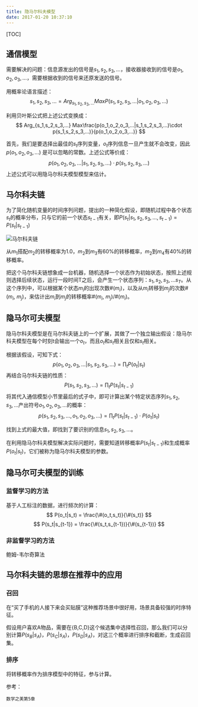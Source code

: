 ```yaml
---
title: 隐马尔科夫模型
date: 2017-01-20 10:37:10
---
```

[TOC]

## 通信模型
需要解决的问题：信息源发出的信号是$s_1,s_2,s_3,...$，接收器接收到的信号是$o_1,o_2,o_3,...$，需要根据收到的信号来还原发送的信号。

用概率论语言描述：
$$
s_1,s_2,s_3,... = Arg_{s_1,s_2,s_3,...} Max P(s_1,s_2,s_3,...|o_1,o_2,o_3,...)
$$

利用贝叶斯公式把上述公式变换成：
$$
Arg_{s_1,s_2,s_3,...} Max\frac{p(o_1,o_2,o_3,...|s_1,s_2,s_3,...)\cdot p(s_1,s_2,s_3,...)}{p(o_1,o_2,o_3,...)}
$$

首先，我们是要选择出最佳的$s_t$序列变量，$o_t$序列信息一旦产生就不会改变，因此 $p(o_1,o_2,o_3,...)$ 是可以忽略的常数。上述公式等价成：
$$
p(o_1,o_2,o_3,...|s_1,s_2,s_3,...)\cdot p(s_1,s_2,s_3,...)
$$
上述公式可以用隐马尔科夫模型模型来估计。

## 马尔科夫链
为了简化随机变量的时间序列问题，提出的一种简化假设，即随机过程中各个状态$s_t$的概率分布，只与它的前一个状态$s_{t-1}$有关，即$P(s_t|s_1,s_2,s_3,...,s_{t-1}) = P(s_t|s_{t-1})$

![马尔科夫链](http://oa5sa0jqw.bkt.clouddn.com/75099ddd4e7240655155691d5ce0c659.png)

从$m_1$搭配$m_2$的转移概率为1.0，$m_2$到$m_3$有60%的转移概率，$m_2$到$m_4$有40%的转移概率。

把这个马尔科夫链想象成一台机器，随机选择一个状态作为初始状态，按照上述规则选择后续状态，运行一段时间T之后，会产生一个状态序列：$s_1,s_2,s_3,...s_T$。从这个序列中，可以根据某个状态$m_i$的出现次数#($m_i$)，以及从$m_i$转移到$m_j$的次数#($m_i$, $m_j$)，来估计出$m_i$到$m_j$的转移概率#($m_i$, $m_j$)/#($m_i$)。

## 隐马尔可夫模型
隐马尔科夫模型是在马尔科夫链上的一个扩展，其做了一个独立输出假设：隐马尔科夫模型在每个时刻t会输出一个$o_t$，而且$o_t$和$s_t$相关且仅和$s_t$相关。

根据该假设，可知下式：
$$
p(o_1,o_2,o_3,...|s_1,s_2,s_3,...) = \prod_{t} P(o_t|s_t)
$$
再结合马尔科夫链的性质：
$$
P(s_1,s_2,s_3,...) = \prod_{t} P(s_t|s_{t-1})
$$
将其代入通信模型小节里最后的式子中，即可计算出某个特定状态序列$s_1,s_2,s_3,...$产出符号$o_1,o_2,o_3,...$的概率：
$$
p(s_1,s_2,s_3,...,o_1,o_2,o_3,...) = \prod_{t} P(s_t|s_{t-1}) \cdot P(o_t|s_t)
$$

找到上式的最大值，即找到了要识别的信息$s_1,s_2,s_3,...$。

在利用隐马尔科夫模型解决实际问题时，需要知道转移概率$P(s_t|s_{t-1})$和生成概率$P(o_t|s_t)$，它们被称为隐马尔科夫模型的参数。

## 隐马尔可夫模型的训练

### 监督学习的方法
基于人工标注的数据，进行频次的计算：
$$
P(o_t|s_t) = \frac{\#(o_t,s_t)}{\#(s_t)}
$$
$$
P(s_t|s_{t-1}) = \frac{\#(s_t,s_{t-1})}{\#(s_{t-1})}
$$

### 非监督学习的方法
鲍姆-韦尔奇算法

## 马尔科夫链的思想在推荐中的应用
### 召回
在“买了手机的人接下来会买贴膜”这种推荐场景中很好用，场景具备较强的时序特征。

假设用户喜欢A物品，需要在{B,C,D}这个候选集中选择性召回，那么我们可以分别计算$P(s_B|s_A)$，$P(s_C|s_A)$，$P(s_D|s_A)$，对这三个概率进行排序和截断，生成召回集。
### 排序
将转移概率作为排序模型中的特征，参与计算。

参考：
```
数学之美第5章
```
